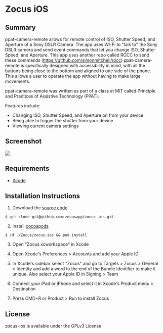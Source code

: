 # Zocus iOS

## Summary

ppat-camera-remote allows for remote control of ISO, Shutter Speed, and Aperture of a Sony DSLR Camera. The app uses Wi-Fi to "talk to" the Sony DSLR camera and send event commands that let you change ISO, Shutter Speed, and Aperture. This app uses another repo called ROCC to send these commands (https://github.com/simonmitchell/rocc) ppat-camera-remote is specifically designed with accessibility in mind, with all the buttons being close to the bottom and aligned to one side of the phone. This allows a user to operate the app without having to make large movements. 

ppat-camera-remote was written as part of a class at MIT called Principle and Practices of Assistive Technology (PPAT). 

Features include:
- Changing ISO, Shutter Speed, and Aperture on from your device
- Being able to trigger the shutter from your device
- Viewing current camera settings

## Screenshot

![](https://github.com/zocusapp/zocus-ios/blob/master/screenshot.png?raw=true)

## Requirements

* [Xcode](https://developer.apple.com/xcode/download/)

## Installation Instructions

1. Download the [source code](https://github.com/zocusapp/zocus-ios)

  `$ git clone git@github.com:zocusapp/zocus-ios.git`

2. Install [cocoapods](https://cocoapods.org/)
	
  `$ cd ./Zocus/zocus-ios && pod install`

3. Open "Zocus.xcworkspace" in Xcode

4. Open Xcode's Preferences > Accounts and add your Apple ID

5. In Xcode's sidebar select "Zocus" and go to Targets > Zocus > General > Identity and add a word to the end of the Bundle Identifier to make it unique. Also select your Apple ID in Signing > Team

6. Connect your iPad or iPhone and select it in Xcode's Product menu > Destination

7. Press CMD+R or Product > Run to install Zocus

## License

zocus-ios is available under the GPLv3 License
